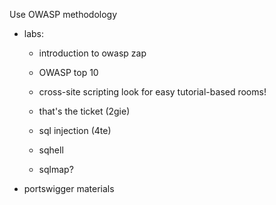 Use OWASP methodology

- labs:
	- introduction to owasp zap
	- OWASP top 10
	- cross-site scripting
 look for easy tutorial-based rooms! 

	- that's the ticket (2gie)
	- sql injection (4te)
	- sqhell
	- sqlmap?

- portswigger materials